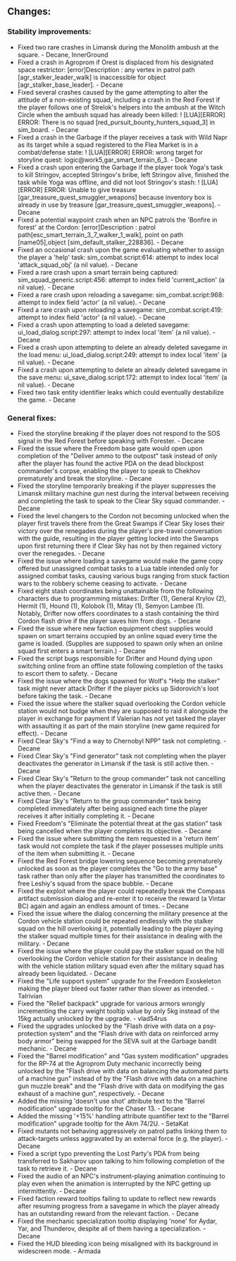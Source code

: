Changes:
-------
### Stability improvements:
- Fixed two rare crashes in Limansk during the Monolith ambush at the square. - Decane, InnerGround
- Fixed a crash in Agroprom if Orest is displaced from his designated space restrictor: [error]Description : any vertex in patrol path [agr_stalker_leader_walk] is inaccessible for object [agr_stalker_base_leader]. - Decane
- Fixed several crashes caused by the game attempting to alter the attitude of a non-existing squad, including a crash in the Red Forest if the player follows one of Strelok's helpers into the ambush at the Witch Circle when the ambush squad has already been killed: ! [LUA][ERROR] ERROR: There is no squad [red_pursuit_bounty_hunters_squad_3] in sim_board. - Decane
- Fixed a crash in the Garbage if the player receives a task with Wild Napr as its target while a squad registered to the Flea Market is in a combat/defense state: ! [LUA][ERROR] ERROR: wrong target for storyline quest: logic@work5,gar_smart_terrain_6_3. - Decane
- Fixed a crash upon entering the Garbage if the player took Yoga's task to kill Stringov, accepted Stringov's bribe, left Stringov alive, finished the task while Yoga was offline, and did not loot Stringov's stash: ! [LUA][ERROR] ERROR: Unable to give treasure [gar_treasure_quest_smuggler_weapons] because inventory box is already in use by treasure [gar_treasure_quest_smuggler_weapons]. - Decane
- Fixed a potential waypoint crash when an NPC patrols the 'Bonfire in forest' at the Cordon: [error]Description : patrol path[esc_smart_terrain_3_7_walker_1_walk], point on path [name05],object [sim_default_stalker_228836]. - Decane
- Fixed an occasional crash upon the game evaluating whether to assign the player a 'help' task: sim_combat.script:614: attempt to index local 'attack_squad_obj' (a nil value). - Decane
- Fixed a rare crash upon a smart terrain being captured: sim_squad_generic.script:456: attempt to index field 'current_action' (a nil value). - Decane
- Fixed a rare crash upon reloading a savegame: sim_combat.script:968: attempt to index field 'actor' (a nil value). - Decane
- Fixed a rare crash upon reloading a savegame: sim_combat.script:419: attempt to index field 'actor' (a nil value). - Decane
- Fixed a crash upon attempting to load a deleted savegame: ui_load_dialog.script:297: attempt to index local 'item' (a nil value). - Decane
- Fixed a crash upon attempting to delete an already deleted savegame in the load menu: ui_load_dialog.script:249: attempt to index local 'item' (a nil value). - Decane
- Fixed a crash upon attempting to delete an already deleted savegame in the save menu: ui_save_dialog.script:172: attempt to index local 'item' (a nil value). - Decane
- Fixed two task entity identifier leaks which could eventually destabilize the game. - Decane

### General fixes:
- Fixed the storyline breaking if the player does not respond to the SOS signal in the Red Forest before speaking with Forester. - Decane
- Fixed the issue where the Freedom base gate would open upon completion of the "Deliver ammo to the outpost" task instead of only after the player has found the active PDA on the dead blockpost commander's corpse, enabling the player to speak to Chekhov prematurely and break the storyline. - Decane
- Fixed the storyline temporarily breaking if the player suppresses the Limansk military machine gun nest during the interval between receiving and completing the task to speak to the Clear Sky squad commander. - Decane
- Fixed the level changers to the Cordon not becoming unlocked when the player first travels there from the Great Swamps if Clear Sky loses their victory over the renegades during the player's pre-travel conversation with the guide, resulting in the player getting locked into the Swamps upon first returning there if Clear Sky has not by then regained victory over the renegades. - Decane
- Fixed the issue where loading a savegame would make the game copy offered but unassigned combat tasks to a Lua table intended only for assigned combat tasks, causing various bugs ranging from stuck faction wars to the robbery scheme ceasing to activate. - Decane
- Fixed eight stash coordinates being unattainable from the following characters due to programming mistakes: Drifter (1), General Krylov (2), Hermit (1), Hound (1), Kolobok (1), Mitay (1), Semyon Lambee (1). Notably, Drifter now offers coordinates to a stash containing the third Cordon flash drive if the player saves him from dogs. - Decane
- Fixed the issue where new faction equipment chest supplies would spawn on smart terrains occupied by an online squad every time the game is loaded. (Supplies are supposed to spawn only when an online squad first enters a smart terrain.) - Decane
- Fixed the script bugs responsible for Drifter and Hound dying upon switching online from an offline state following completion of the tasks to escort them to safety. - Decane
- Fixed the issue where the dogs spawned for Wolf's "Help the stalker" task might never attack Drifter if the player picks up Sidorovich's loot before taking the task. - Decane
- Fixed the issue where the stalker squad overlooking the Cordon vehicle station would not budge when they are supposed to raid it alongside the player in exchange for payment if Valerian has not yet tasked the player with assaulting it as part of the main storyline (new game required for effect). - Decane
- Fixed Clear Sky's "Find a way to Chernobyl NPP" task not completing. - Decane
- Fixed Clear Sky's "Find generator" task not completing when the player deactivates the generator in Limansk if the task is still active then. - Decane
- Fixed Clear Sky's "Return to the group commander" task not cancelling when the player deactivates the generator in Limansk if the task is still active then. - Decane
- Fixed Clear Sky's "Return to the group commander" task being completed immediately after being assigned each time the player receives it after initially completing it. - Decane
- Fixed Freedom's "Eliminate the potential threat at the gas station" task being cancelled when the player completes its objective. - Decane
- Fixed the issue where submitting the item requested in a 'return item' task would not complete the task if the player possesses multiple units of the item when submitting it. - Decane
- Fixed the Red Forest bridge lowering sequence becoming prematurely unlocked as soon as the player completes the "Go to the army base" task rather than only after the player has transmitted the coordinates to free Leshiy's squad from the space bubble. - Decane
- Fixed the exploit where the player could repeatedly break the Compass artifact submission dialog and re-enter it to receive the reward (a Vintar BC) again and again an endless amount of times. - Decane
- Fixed the issue where the dialog concerning the military presence at the Cordon vehicle station could be repeated endlessly with the stalker squad on the hill overlooking it, potentially leading to the player paying the stalker squad multiple times for their assistance in dealing with the military. - Decane
- Fixed the issue where the player could pay the stalker squad on the hill overlooking the Cordon vehicle station for their assistance in dealing with the vehicle station military squad even after the military squad has already been liquidated. - Decane
- Fixed the "Life support system" upgrade for the Freedom Exoskeleton making the player bleed out faster rather than slower as intended. - Talrivian
- Fixed the "Relief backpack" upgrade for various armors wrongly incrementing the carry weight tooltip value by only 5kg instead of the 15kg actually unlocked by the upgrade. - vlad54rus
- Fixed the upgrades unlocked by the "Flash drive with data on a psy-protection system" and the "Flash drive with data on reinforced army body armor" being swapped for the SEVA suit at the Garbage bandit mechanic. - Decane
- Fixed the "Barrel modification" and "Gas system modification" upgrades for the RP-74 at the Agroprom Duty mechanic incorrectly being unlocked by the "Flash drive with data on balancing the automated parts of a machine gun" instead of by the "Flash drive with data on a machine gun muzzle break" and the "Flash drive with data on modifying the gas exhaust of a machine gun", respectively. - Decane
- Added the missing 'doesn't use shot' attribute text to the "Barrel modification" upgrade tooltip for the Chaser 13. - Decane
- Added the missing '+15%' handling attribute quantifier text to the "Barrel modification" upgrade tooltip for the Akm 74/2U. - SetaKat
- Fixed mutants not behaving aggressively on patrol paths linking them to attack-targets unless aggravated by an external force (e.g. the player). - Decane
- Fixed a script typo preventing the Lost Party's PDA from being transferred to Sakharov upon talking to him following completion of the task to retrieve it. - Decane
- Fixed the audio of an NPC's instrument-playing animation continuing to play even when the animation is interrupted by the NPC getting up intermittently. - Decane
- Fixed faction reward tooltips failing to update to reflect new rewards after resuming progress from a savegame in which the player already has an outstanding reward from the relevant faction. - Decane
- Fixed the mechanic specialization tooltip displaying 'none' for Aydar, Yar, and Thunderov, despite all of them having a specialization. - Decane
- Fixed the HUD bleeding icon being misaligned with its background in widescreen mode. - Armada